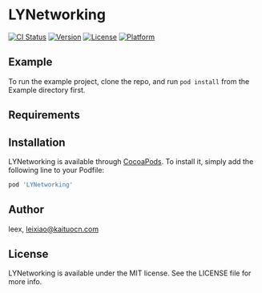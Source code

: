 # LYNetworking

[![CI Status](https://img.shields.io/travis/leex/LYNetworking.svg?style=flat)](https://travis-ci.org/leex/LYNetworking)
[![Version](https://img.shields.io/cocoapods/v/LYNetworking.svg?style=flat)](https://cocoapods.org/pods/LYNetworking)
[![License](https://img.shields.io/cocoapods/l/LYNetworking.svg?style=flat)](https://cocoapods.org/pods/LYNetworking)
[![Platform](https://img.shields.io/cocoapods/p/LYNetworking.svg?style=flat)](https://cocoapods.org/pods/LYNetworking)

## Example

To run the example project, clone the repo, and run `pod install` from the Example directory first.

## Requirements

## Installation

LYNetworking is available through [CocoaPods](https://cocoapods.org). To install
it, simply add the following line to your Podfile:

```ruby
pod 'LYNetworking'
```

## Author

leex, leixiao@kaituocn.com

## License

LYNetworking is available under the MIT license. See the LICENSE file for more info.
